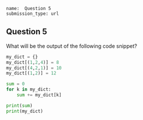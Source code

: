 ```ngMeta
name:  Question 5
submission_type: url
```
## Question 5


What will be the output of the following code snippet?

```python
my_dict = {}
my_dict[(1,2,4)] = 8
my_dict[(4,2,1)] = 10
my_dict[(1,2)] = 12

sum = 0
for k in my_dict:
    sum += my_dict[k]

print(sum)
print(my_dict)
 ```
